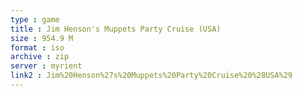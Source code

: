 ```yaml
---
type : game
title : Jim Henson's Muppets Party Cruise (USA)
size : 954.9 M
format : iso
archive : zip
server : myrient
link2 : Jim%20Henson%27s%20Muppets%20Party%20Cruise%20%28USA%29
---
```

